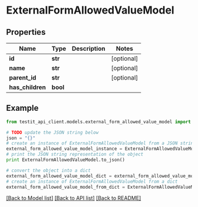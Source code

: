 # ExternalFormAllowedValueModel


## Properties
Name | Type | Description | Notes
------------ | ------------- | ------------- | -------------
**id** | **str** |  | [optional] 
**name** | **str** |  | [optional] 
**parent_id** | **str** |  | [optional] 
**has_children** | **bool** |  | 

## Example

```python
from testit_api_client.models.external_form_allowed_value_model import ExternalFormAllowedValueModel

# TODO update the JSON string below
json = "{}"
# create an instance of ExternalFormAllowedValueModel from a JSON string
external_form_allowed_value_model_instance = ExternalFormAllowedValueModel.from_json(json)
# print the JSON string representation of the object
print ExternalFormAllowedValueModel.to_json()

# convert the object into a dict
external_form_allowed_value_model_dict = external_form_allowed_value_model_instance.to_dict()
# create an instance of ExternalFormAllowedValueModel from a dict
external_form_allowed_value_model_from_dict = ExternalFormAllowedValueModel.from_dict(external_form_allowed_value_model_dict)
```
[[Back to Model list]](../README.md#documentation-for-models) [[Back to API list]](../README.md#documentation-for-api-endpoints) [[Back to README]](../README.md)



